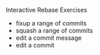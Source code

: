 Interactive Rebase Exercises

- fixup a range of commits​
- squash a range of commits​
- edit a commit message​
- edit a commit
